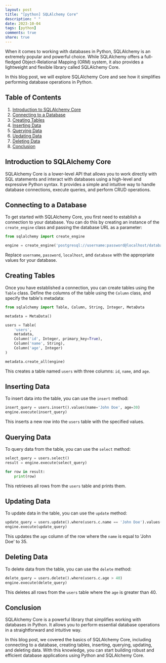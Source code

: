 ```yaml
---
layout: post
title: "[python] SQLAlchemy Core"
description: " "
date: 2023-10-04
tags: [python]
comments: true
share: true
---
```


When it comes to working with databases in Python, SQLAlchemy is an extremely popular and powerful choice. While SQLAlchemy offers a full-fledged Object-Relational Mapping (ORM) system, it also provides a lightweight and flexible library called SQLAlchemy Core.

In this blog post, we will explore SQLAlchemy Core and see how it simplifies performing database operations in Python.

## Table of Contents
1. [Introduction to SQLAlchemy Core](#introduction-to-sqlalchemy-core)
2. [Connecting to a Database](#connecting-to-a-database)
3. [Creating Tables](#creating-tables)
4. [Inserting Data](#inserting-data)
5. [Querying Data](#querying-data)
6. [Updating Data](#updating-data)
7. [Deleting Data](#deleting-data)
8. [Conclusion](#conclusion)

## Introduction to SQLAlchemy Core

SQLAlchemy Core is a lower-level API that allows you to work directly with SQL statements and interact with databases using a high-level and expressive Python syntax. It provides a simple and intuitive way to handle database connections, execute queries, and perform CRUD operations.

## Connecting to a Database

To get started with SQLAlchemy Core, you first need to establish a connection to your database. You can do this by creating an instance of the `create_engine` class and passing the database URL as a parameter:

```python
from sqlalchemy import create_engine

engine = create_engine('postgresql://username:password@localhost/database')
```

Replace `username`, `password`, `localhost`, and `database` with the appropriate values for your database.

## Creating Tables

Once you have established a connection, you can create tables using the `Table` class. Define the columns of the table using the `Column` class, and specify the table's metadata:

```python
from sqlalchemy import Table, Column, String, Integer, MetaData

metadata = MetaData()

users = Table(
    'users',
    metadata,
    Column('id', Integer, primary_key=True),
    Column('name', String),
    Column('age', Integer)
)

metadata.create_all(engine)
```

This creates a table named `users` with three columns: `id`, `name`, and `age`.

## Inserting Data

To insert data into the table, you can use the `insert` method:

```python
insert_query = users.insert().values(name='John Doe', age=30)
engine.execute(insert_query)
```

This inserts a new row into the `users` table with the specified values.

## Querying Data

To query data from the table, you can use the `select` method:

```python
select_query = users.select()
result = engine.execute(select_query)

for row in result:
    print(row)
```

This retrieves all rows from the `users` table and prints them.

## Updating Data

To update data in the table, you can use the `update` method:

```python
update_query = users.update().where(users.c.name == 'John Doe').values(age=35)
engine.execute(update_query)
```

This updates the `age` column of the row where the `name` is equal to 'John Doe' to 35.

## Deleting Data

To delete data from the table, you can use the `delete` method:

```python
delete_query = users.delete().where(users.c.age > 40)
engine.execute(delete_query)
```

This deletes all rows from the `users` table where the `age` is greater than 40.

## Conclusion

SQLAlchemy Core is a powerful library that simplifies working with databases in Python. It allows you to perform essential database operations in a straightforward and intuitive way.

In this blog post, we covered the basics of SQLAlchemy Core, including connecting to a database, creating tables, inserting, querying, updating, and deleting data. With this knowledge, you can start building robust and efficient database applications using Python and SQLAlchemy Core.